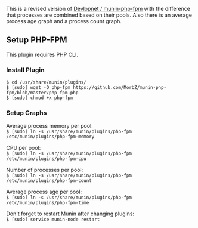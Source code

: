 This is a revised version of [Devlopnet / munin-php-fpm](https://github.com/Devlopnet/munin-php-fpm) with the difference that processes are combined based on their pools. Also there is an average process age graph and a process count graph.

Setup PHP-FPM
-------------

This plugin requires PHP CLI.

### Install Plugin
`$ cd /usr/share/munin/plugins/`  
`$ [sudo] wget -O php-fpm https://github.com/MorbZ/munin-php-fpm/blob/master/php-fpm.php`  
`$ [sudo] chmod +x php-fpm`

### Setup Graphs
Average process memory per pool:  
`$ [sudo] ln -s /usr/share/munin/plugins/php-fpm /etc/munin/plugins/php-fpm-memory`

CPU per pool:  
`$ [sudo] ln -s /usr/share/munin/plugins/php-fpm /etc/munin/plugins/php-fpm-cpu`

Number of processes per pool:  
`$ [sudo] ln -s /usr/share/munin/plugins/php-fpm /etc/munin/plugins/php-fpm-count`

Average process age per pool:  
`$ [sudo] ln -s /usr/share/munin/plugins/php-fpm /etc/munin/plugins/php-fpm-time`

Don't forget to restart Munin after changing plugins:  
`$ [sudo] service munin-node restart`